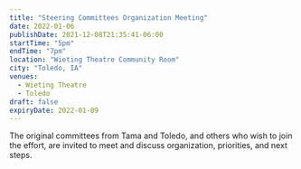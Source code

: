 ```yaml
---
title: "Steering Committees Organization Meeting"
date: 2022-01-06
publishDate: 2021-12-08T21:35:41-06:00
startTime: "5pm"
endTime: "7pm"
location: "Wieting Theatre Community Room"
city: "Toledo, IA"
venues:
  - Wieting Theatre
  - Toledo
draft: false
expiryDate: 2022-01-09
---
```


The original committees from Tama and Toledo, and others who wish to join the effort, are invited to meet and discuss organization, priorities, and next steps.
